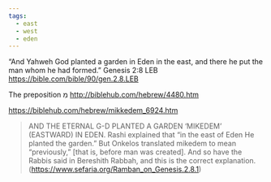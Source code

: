 ```yaml
---
tags:
  - east
  - west
  - eden
---
```

“And Yahweh God planted a garden in Eden in the east, and there he put the man whom he had formed.”
‭‭Genesis‬ ‭2‬:‭8‬ ‭LEB‬‬
https://bible.com/bible/90/gen.2.8.LEB

The preposition מִ
http://biblehub.com/hebrew/4480.htm

https://biblehub.com/hebrew/mikkedem_6924.htm

> AND THE ETERNAL G-D PLANTED A GARDEN ‘MIKEDEM’ (EASTWARD) IN EDEN. Rashi explained that “in the east of Eden He planted the garden.” But Onkelos translated mikedem to mean “previously,” [that is, before man was created]. And so have the Rabbis said in Bereshith Rabbah, and this is the correct explanation.
> (https://www.sefaria.org/Ramban_on_Genesis.2.8.1)

